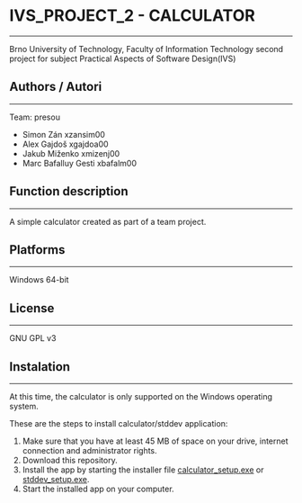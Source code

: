 # IVS_PROJECT_2 - CALCULATOR
---------

Brno University of Technology, Faculty of Information Technology second project for subject Practical Aspects of Software Design(IVS)

## Authors / Autori
---------

Team: presou
* Simon Zán xzansim00
* Alex Gajdoš xgajdoa00
* Jakub Miženko xmizenj00
* Marc Bafalluy Gesti xbafalm00
  
## Function description
---------

A simple calculator created as part of a team project.

## Platforms
---------

Windows 64-bit

## License
---------

GNU GPL v3

## Instalation
---------

At this time, the calculator is only supported on the Windows operating system.

These are the steps to install calculator/stddev application:
1. Make sure that you have at least 45 MB of space on your drive, internet connection and administrator rights.
2. Download this repository.
3. Install the app by starting the installer file [calculator_setup.exe](https://github.com/jakkkubbb/ivs_projekt_2/blob/main/src/setup/calculator_setup.exe) or [stddev_setup.exe](https://github.com/jakkkubbb/ivs_projekt_2/blob/main/src/setup/stddev_setup.exe).
4. Start the installed app on your computer.

